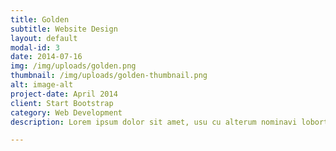 ```yaml
---
title: Golden
subtitle: Website Design
layout: default
modal-id: 3
date: 2014-07-16
img: /img/uploads/golden.png
thumbnail: /img/uploads/golden-thumbnail.png
alt: image-alt
project-date: April 2014
client: Start Bootstrap
category: Web Development
description: Lorem ipsum dolor sit amet, usu cu alterum nominavi lobortis. At duo novum diceret. Tantas apeirian vix et, usu sanctus postulant inciderint ut, populo diceret necessitatibus in vim. Cu eum dicam feugiat noluisse.

---
```

